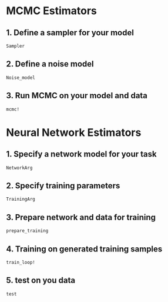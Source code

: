 # MCMC Estimators 

## 1. Define a sampler for your model

```@docs
Sampler
```

## 2. Define a noise model

```@docs
Noise_model
```

## 3. Run MCMC on your model and data

```@docs
mcmc!
```

# Neural Network Estimators

## 1. Specify a network model for your task

```@docs
NetworkArg
```

## 2. Specify training parameters

```@docs
TrainingArg
```

## 3. Prepare network and data for training

```@docs
prepare_training
```

## 4. Training on generated training samples

```@docs
train_loop!
```

## 5. test on you data

```@docs
test
```


